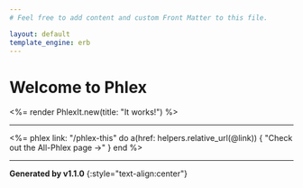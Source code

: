 ```yaml
---
# Feel free to add content and custom Front Matter to this file.

layout: default
template_engine: erb
---
```


# Welcome to Phlex

<%= render PhlexIt.new(title: "It works!") %>

----

<%=
  phlex link: "/phlex-this" do
    a(href: helpers.relative_url(@link)) { "Check out the All-Phlex page ->" }
  end
%>

----

**Generated by v1.1.0**
{:style="text-align:center"}
